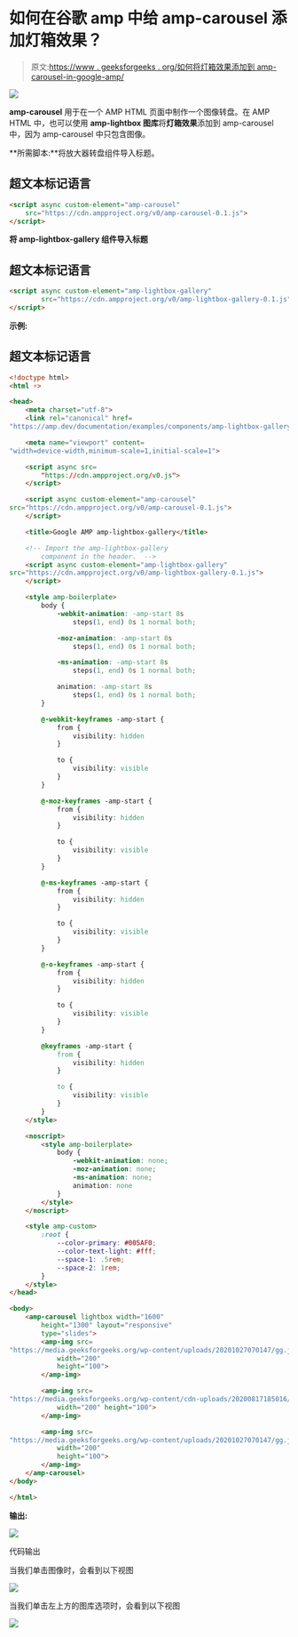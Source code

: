 # 如何在谷歌 amp 中给 amp-carousel 添加灯箱效果？

> 原文:[https://www . geeksforgeeks . org/如何将灯箱效果添加到 amp-carousel-in-google-amp/](https://www.geeksforgeeks.org/how-to-add-lightbox-effect-to-amp-carousel-in-google-amp/)

![](img/9f4c77d78e00cf75fc29323762067dd8.png)

**amp-carousel** 用于在一个 AMP HTML 页面中制作一个图像转盘。在 AMP HTML 中，也可以使用 **amp-lightbox 图库**将**灯箱效果**添加到 amp-carousel 中，因为 amp-carousel 中只包含图像。

**所需脚本:**将放大器转盘组件导入标题。

## 超文本标记语言

```html
<script async custom-element="amp-carousel"
    src="https://cdn.ampproject.org/v0/amp-carousel-0.1.js">
</script>
```

**将 amp-lightbox-gallery 组件导入标题**

## 超文本标记语言

```html
<script async custom-element="amp-lightbox-gallery" 
        src="https://cdn.ampproject.org/v0/amp-lightbox-gallery-0.1.js">
</script>
```

**示例:**

## 超文本标记语言

```html
<!doctype html>
<html ⚡>

<head>
    <meta charset="utf-8">
    <link rel="canonical" href=
"https://amp.dev/documentation/examples/components/amp-lightbox-gallery/index.html">

    <meta name="viewport" content=
"width=device-width,minimum-scale=1,initial-scale=1">

    <script async src=
        "https://cdn.ampproject.org/v0.js">
    </script>

    <script async custom-element="amp-carousel" 
src="https://cdn.ampproject.org/v0/amp-carousel-0.1.js">
    </script>

    <title>Google AMP amp-lightbox-gallery</title>

    <!-- Import the amp-lightbox-gallery 
        component in the header.  -->
    <script async custom-element="amp-lightbox-gallery"
src="https://cdn.ampproject.org/v0/amp-lightbox-gallery-0.1.js">
    </script>

    <style amp-boilerplate>
        body {
            -webkit-animation: -amp-start 8s 
                steps(1, end) 0s 1 normal both;

            -moz-animation: -amp-start 8s 
                steps(1, end) 0s 1 normal both;

            -ms-animation: -amp-start 8s 
                steps(1, end) 0s 1 normal both;

            animation: -amp-start 8s 
                steps(1, end) 0s 1 normal both;
        }

        @-webkit-keyframes -amp-start {
            from {
                visibility: hidden
            }

            to {
                visibility: visible
            }
        }

        @-moz-keyframes -amp-start {
            from {
                visibility: hidden
            }

            to {
                visibility: visible
            }
        }

        @-ms-keyframes -amp-start {
            from {
                visibility: hidden
            }

            to {
                visibility: visible
            }
        }

        @-o-keyframes -amp-start {
            from {
                visibility: hidden
            }

            to {
                visibility: visible
            }
        }

        @keyframes -amp-start {
            from {
                visibility: hidden
            }

            to {
                visibility: visible
            }
        }
    </style>

    <noscript>
        <style amp-boilerplate>
            body {
                -webkit-animation: none;
                -moz-animation: none;
                -ms-animation: none;
                animation: none
            }
        </style>
    </noscript>

    <style amp-custom>
        :root {
            --color-primary: #005AF0;
            --color-text-light: #fff;
            --space-1: .5rem;
            --space-2: 1rem;
        }
    </style>
</head>

<body>
    <amp-carousel lightbox width="1600" 
        height="1300" layout="responsive"
        type="slides">
        <amp-img src=
"https://media.geeksforgeeks.org/wp-content/uploads/20201027070147/gg.jpg"
            width="200"
            height="100">
        </amp-img>

        <amp-img src=
"https://media.geeksforgeeks.org/wp-content/cdn-uploads/20200817185016/gfg_complete_logo_2x-min.png"
            width="200" height="100">
        </amp-img>

        <amp-img src=
"https://media.geeksforgeeks.org/wp-content/uploads/20201027070147/gg.jpg"
            width="200"
            height="100">
        </amp-img>
    </amp-carousel>
</body>

</html>
```

**输出:**

![](img/ae3272ecde9c6785933040d5c657bb31.png)

代码输出

当我们单击图像时，会看到以下视图

![](img/50626dce89e8ab5bff3ad5e4109ff082.png)

当我们单击左上方的图库选项时，会看到以下视图

![](img/ce04cdfa05873b9f3557be2dbac78c87.png)